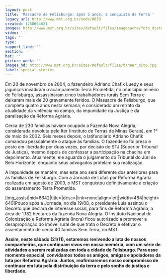 ```yaml
---
layout: post
title: 'Massacre de Felisburgo: após 5 anos, a conquista da terra '
legacy_url: http://www.mst.org.br/node/8639
created: 1258664621
images: http://www.mst.org.br/sites/default/files/imagecache/foto_destaque/banner_site.jpg
video: ''
tags: ''
type: 
support_line: ''
section: 
hat: ''
picture_week: ''
images_hd: http://www.mst.org.br/sites/default/files/banner_site.jpg
label: special-stories
---
```

Em 20 de novembro de 2004, o fazendeiro Adriano Chafik Luedy e seus jagunços invadiram o acampamento Terra Prometida, no município mineiro de Felisburgo, assassinaram cinco trabalhadores rurais Sem Terra e deixaram mais de 20 gravemente feridos. O Massacre de Felisburgo, que completa quatro anos nesta semana, é considerado um retrato da atualidade da violência no campo, da impunidade da Justiça e da paralisação da Reforma Agrária.

Cerca de 230 famílias haviam ocupado a Fazenda Nova Alegria, considerada devoluta pelo Iter (Instituto de Terras de Minas Gerais), em 1º de maio de 2002. Seis meses depois, o latifundiário Adriano Chafik comandou pessoalmente o ataque às famílias. O fazendeiro foi preso e posto em liberdade por duas vezes, por decisão do STJ (Superior Tribunal de Justiça), mesmo depois de confessar a participação na chacina em depoimento. Atualmente, ele aguarda o julgamento do Tribunal do Júri de Belo Horizonte, enquanto seus advogados protelam sua realização.

A impunidade se mantém, mas este ano será diferente dos anteriores para as famílias de Felisburgo. Com a Jornada de Lutas por Reforma Agrária realizada em agosto de 2009, o MST conquistou definitivamente a criação do assentamento Terra Prometida. 

[img_assist|nid=8642|title=|desc=|link=none|align=left|width=484|height=640]Pouco após a Jornada, no dia 19/08, o presidente Lula assinou o Decreto que declara de interesse social, para fins de Reforma Agrária, a área de 1.182 hectares da fazenda Nova Alegria. O Instituto Nacional de Colonização e Reforma Agrária (Incra) ficou autorizado a promover a desapropriação do imóvel rural de que trata o Decreto e efetivar o assentamento de cerca 40 famílias Sem Terra, do MST.

<strong>Assim, neste sábado (21/11), estaremos revivendo a luta de nossos companheiros, que continuam vivos em nossa memória, com um série de atividades a serem realizadas em toda a cidade de Felisburgo. Para esse momento especial, convidamos todos os amigos, amigas e apoiadores da luta por Reforma Agrária. Juntos, reafirmaremos nosso compromisso de continuar em luta pela distribuição da terra e pelo sonho de justiça e liberdade.</strong>

